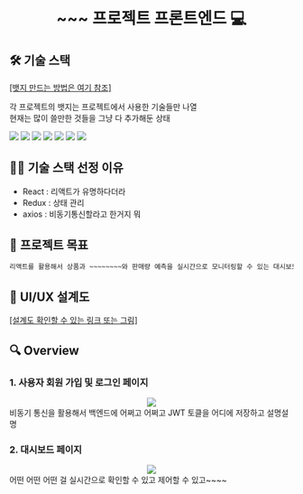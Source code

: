 <h1 align="center">~~~ 프로젝트 프론트엔드 💻 </h1>



## 🛠️ 기술 스택
[[뱃지 만드는 방법은 여기 참조]](https://velog.io/@shlee327/shield.io-%EB%A7%88%ED%81%AC%EB%8B%A4%EC%9A%B4-%EB%B0%B0%EC%A7%80-%EB%A7%8C%EB%93%A4%EA%B8%B0)

각 프로젝트의 뱃지는 프로젝트에서 사용한 기술들만 나열  
현재는 많이 쓸만한 것들을 그냥 다 추가해둔 상태

<img src="https://img.shields.io/badge/HTML5-E34F26?style=round&logo=HTML5&logoColor=white" />
<img src="https://img.shields.io/badge/CSS3-1572B6?style=round&logo=CSS3&logoColor=white" />
<img src="https://img.shields.io/badge/JS-F7DF1E?style=round&logo=JavaScript&logoColor=white" />
<img src="https://img.shields.io/badge/SpringBoot-6DB33F?style=round&logo=Spring&logoColor=white" />
<img src="https://img.shields.io/badge/Spring Security-6DB33F?style=round&logo=SpringSecurity&logoColor=white" />
<img src="https://img.shields.io/badge/React.js-61DAFB?style=round&logo=React&logoColor=white" />
<img src="https://img.shields.io/badge/Redux-764ABC?style=round&logo=Redux&logoColor=white" />



## 🤹🏻 기술 스택 선정 이유
- React : 리액트가 유명하다더라
- Redux : 상태 관리
- axios : 비동기통신할라고 한거지 뭐


## 📌 프로젝트 목표

```sh
리액트를 활용해서 상품과 ~~~~~~~~와 판매량 예측을 실시간으로 모니터링할 수 있는 대시보드를 구현하였습니다! 리액트를 활용하면서 복잡한 상태 관리는 리덕스로 ~~~~~~    SPA ~~~~~~ 비동기 통신 ~~~~
```


## 📄 UI/UX 설계도

[[설계도 확인할 수 있는 링크 또는 그림]](www.naver.com)



## 🔍 Overview

### 1. 사용자 회원 가입 및 로그인 페이지

<center>
    <img src="./img/pic2.png" />
</center>
비동기 통신을 활용해서 백엔드에 어쩌고 어쩌고 JWT 토클을 어디에 저장하고 설명설명

<br>

### 2. 대시보드 페이지

<center>
    <img src="./img/pic1.png" />
</center>
어떤 어떤 어떤 걸 실시간으로 확인할 수 있고 제어할 수 있고~~~~

<br>

